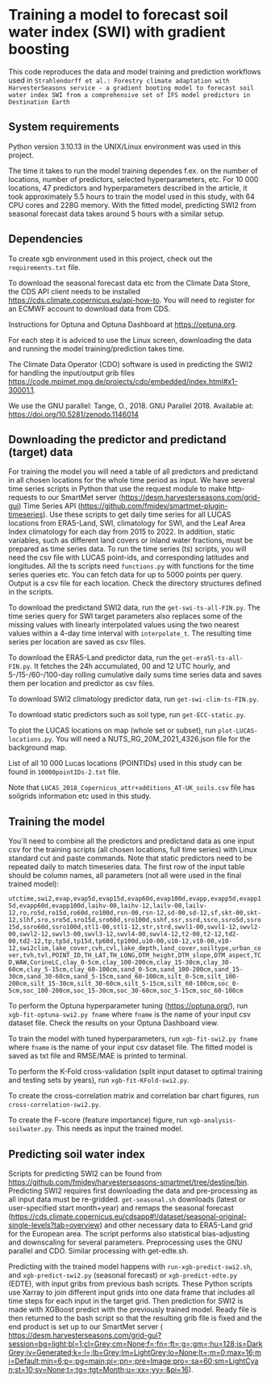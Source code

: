 # Training a model to forecast soil water index (SWI) with gradient boosting

This code reproduces the data and model training and prediction workflows used in `Strahlendorff et al.: Forestry climate adaptation with HarvesterSeasons service - a gradient booting model to forecast soil water index SWI from a comprehensive set of IFS model predictors in Destination Earth `

## System requirements
Python version 3.10.13 in the UNIX/Linux environment was used in this project.

The time it takes to run the model training dependes f.ex. on the number of locations, number of predictors, selected hyperparameters, etc. For 10 000 locations, 47 predictors and hyperparameters described in the article, it took approximately 5.5 hours to train the model used in this study, with 64 CPU cores and 228G memory. With the fitted model, predicting SWI2 from seasonal forecast data takes around 5 hours with a similar setup.   

## Dependencies
To create xgb environment used in this project, check out the `requirements.txt` file.

To download the seasonal forecast data etc from the Climate Data Store, the CDS API client needs to be installed https://cds.climate.copernicus.eu/api-how-to. You will need to register for an ECMWF account to download data from CDS. 

Instructions for Optuna and Optuna Dashboard at https://optuna.org.

For each step it is adviced to use the Linux screen, downloading the data and running the model training/prediction takes time.

The Climate Data Operator (CDO) software is used in predicting the SWI2 for handling the input/output grib files https://code.mpimet.mpg.de/projects/cdo/embedded/index.html#x1-30001.1.

We use the GNU parallel: Tange, O., 2018. GNU Parallel 2018. Available at: https://doi.org/10.5281/zenodo.1146014

## Downloading the predictor and predictand (target) data
For training the model you will need a table of all predictors and predictand in all chosen locations for the whole time period as input. We have several time series scripts in Python that use the request module to make http-requests to our SmartMet server (https://desm.harvesterseasons.com/grid-gui) Time Series API (https://github.com/fmidev/smartmet-plugin-timeseries). Use these scripts to get daily time series for all LUCAS locations from ERA5-Land, SWI, climatology for SWI, and the Leaf Area Index climatology for each day from 2015 to 2022. In addition, static variables, such as different land covers or inland water fractions, must be prepared as time series data. To run the time series (ts) scripts, you will need the csv file with LUCAS point-ids, and corresponding latitudes and longitudes. All the ts scripts need `functions.py` with functions for the time series queries etc. You can fetch data for up to 5000 points per query. Output is a csv file for each location. Check the directory structures defined in the scripts. 

To download the predictand SWI2 data, run the `get-swi-ts-all-FIN.py`. The time series query for SWI target parameters also replaces some of the missing values with linearly interpolated values using the two nearest values within a 4-day time interval with `interpolate_t`. The resulting time series per location are saved as csv files.  

To download the ERA5-Land predictor data, run the `get-era5l-ts-all-FIN.py`. It fetches the 24h accumulated, 00 and 12 UTC hourly, and 5-/15-/60-/100-day rolling cumulative daily sums time series data and saves them per location and predictor as csv files.

To download SWI2 climatology predictor data, run `get-swi-clim-ts-FIN.py`. 

To download static predictors such as soil type, run `get-ECC-static.py`. 

To plot the LUCAS locations on map (whole set or subset), run `plot-LUCAS-locations.py`. You will need a NUTS_RG_20M_2021_4326.json file for the background map. 

List of all 10 000 Lucas locations (POINTIDs) used in this study can be found in `10000pointIDs-2.txt` file. 

Note that `LUCAS_2018_Copernicus_attr+additions_AT-UK_soils.csv` file has soilgrids information etc used in this study. 

## Training the model
You´ll need to combine all the predictors and predictand data as one input csv for the training scripts (all chosen locations, full time series) with Linux standard cut and paste commands. Note that static predictors need to be repeated daily to match timeseries data. The first row of the input table should be column names, all parameters (not all were used in the final trained model): 

`utctime,swi2,evap,evap5d,evap15d,evap60d,evap100d,evapp,evapp5d,evapp15d,evapp60d,evapp100d,laihv-00,laihv-12,lailv-00,lailv-12,ro,ro5d,ro15d,ro60d,ro100d,rsn-00,rsn-12,sd-00,sd-12,sf,skt-00,skt-12,slhf,sro,sro5d,sro15d,sro60d,sro100d,sshf,ssr,ssrd,ssro,ssro5d,ssro15d,ssro60d,ssro100d,stl1-00,stl1-12,str,strd,swvl1-00,swvl1-12,swvl2-00,swvl2-12,swvl3-00,swvl3-12,swvl4-00,swvl4-12,t2-00,t2-12,td2-00,td2-12,tp,tp5d,tp15d,tp60d,tp100d,u10-00,u10-12,v10-00,v10-12,swi2clim,lake_cover,cvh,cvl,lake_depth,land_cover,soiltype,urban_cover,tvh,tvl,POINT_ID,TH_LAT,TH_LONG,DTM_height,DTM_slope,DTM_aspect,TCD,WAW,CorineLC,clay_0-5cm,clay_100-200cm,clay_15-30cm,clay_30-60cm,clay_5-15cm,clay_60-100cm,sand_0-5cm,sand_100-200cm,sand_15-30cm,sand_30-60cm,sand_5-15cm,sand_60-100cm,silt_0-5cm,silt_100-200cm,silt_15-30cm,silt_30-60cm,silt_5-15cm,silt_60-100cm,soc_0-5cm,soc_100-200cm,soc_15-30cm,soc_30-60cm,soc_5-15cm,soc_60-100cm`

To perform the Optuna hyperparameter tuning (https://optuna.org/), run `xgb-fit-optuna-swi2.py fname` where `fname` is the name of your input csv dataset file. Check the results on your Optuna Dashboard view. 

To train the model with tuned hyperparameters, run `xgb-fit-swi2.py fname` where `fname` is the name of your input csv dataset file. The fitted model is saved as txt file and RMSE/MAE is printed to terminal. 

To perform the K-Fold cross-validation (split input dataset to optimal training and testing sets by years), run `xgb-fit-KFold-swi2.py`.  

To create the cross-correlation matrix and correlation bar chart figures, run `cross-correlation-swi2.py`.

To create the F-score (feature importance) figure, run `xgb-analysis-soilwater.py`. This needs as input the trained model.

## Predicting soil water index
Scripts for predicting SWI2 can be found from https://github.com/fmidev/harvesterseasons-smartmet/tree/destine/bin. Predicting SWI2 requires first downloading the data and pre-processing as all input data must be re-gridded. `get-seasonal.sh` downloads (latest or user-specified start month+year) and remaps the seasonal forecast (https://cds.climate.copernicus.eu/cdsapp#!/dataset/seasonal-original-single-levels?tab=overview) and other necessary data to ERA5-Land grid for the European area. The script performs also statistical bias-adjusting and downscaling for several parameters. Preprocessing uses the GNU parallel and CDO. Similar processing with get-edte.sh. 

Predicting with the trained model happens with `run-xgb-predict-swi2.sh`, and `xgb-predict-swi2.py` (seasonal forecast) or `xgb-predict-edte.py` (EDTE), with input gribs from previous bash scripts. These Python scripts use Xarray to join different input grids into one data frame that includes all time steps for each input in the target grid. Then prediction for SWI2 is made with XGBoost predict with the previously trained model. Ready file is then returned to the bash script so that the resulting grib file is fixed and the end product is set up to our SmartMet server ( https://desm.harvesterseasons.com/grid-gui?session=bg=light;bl=1;cl=Grey;cm=None;f=;fn=;ft=;g=;gm=;hu=128;is=DarkGrey;iv=Generated;k=;l=;lb=Grey;lm=LightGrey;lo=None;lt=;m=0;max=16;mi=Default;min=6;p=;pg=main;pi=;pn=;pre=Image;pro=;sa=60;sm=LightCyan;st=10;sy=None;t=;tg=;tgt=Month;u=;xx=;yy=;&pi=16). 
